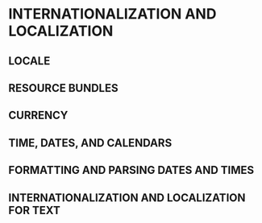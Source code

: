 # INTERNATIONALIZATION AND LOCALIZATION
## LOCALE
## RESOURCE BUNDLES
## CURRENCY
## TIME, DATES, AND CALENDARS
## FORMATTING AND PARSING DATES AND TIMES
## INTERNATIONALIZATION AND LOCALIZATION FOR TEXT
